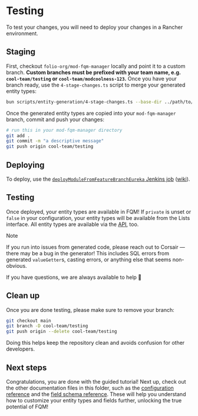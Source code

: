 # Testing

To test your changes, you will need to deploy your changes in a Rancher environment.

## Staging

First, checkout `folio-org/mod-fqm-manager` locally and point it to a custom branch. **Custom branches must be prefixed with your team name, e.g. `cool-team/testing` or `cool-team/modcoolness-123`.** Once you have your branch ready, use the `4-stage-changes.ts` script to merge your generated entity types:

```sh
bun scripts/entity-generation/4-stage-changes.ts --base-dir ../path/to/mod-fqm-manager < out/issues.log
```

Once the generated entity types are copied into your `mod-fqm-manager` branch, commit and push your changes:

```sh
# run this in your mod-fqm-manager directory
git add .
git commit -m "a descriptive message"
git push origin cool-team/testing
```

## Deploying

To deploy, use the [`deployModuleFromFeatureBranchEureka` Jenkins job](https://jenkins.ci.folio.org/job/folioDevTools/job/moduleDeployment/job/deployModuleFromFeatureBranchEureka/) ([wiki](https://folio-org.atlassian.net/wiki/x/ZIDFKQ)).

## Testing

Once deployed, your entity types are available in FQM! If `private` is unset or `false` in your configuration, your entity types will be available from the Lists interface. All entity types are available via the [API](https://s3.amazonaws.com/foliodocs/api/folio-query-tool-metadata/s/queryTool.html#tag/fqlQuery), too.

> [!NOTE]
> If you run into issues from generated code, please reach out to Corsair — there may be a bug in the generator! This includes SQL errors from generated `valueGetter`s, casting errors, or anything else that seems non-obvious.
>
> If you have questions, we are always available to help 🚀

## Clean up

Once you are done testing, please make sure to remove your branch:

```sh
git checkout main
git branch -D cool-team/testing
git push origin --delete cool-team/testing
```

Doing this helps keep the repository clean and avoids confusion for other developers.

## Next steps

Congratulations, you are done with the guided tutorial! Next up, check out the other documentation files in this folder, such as the [configuration reference](config-schema.md) and the [field schema reference](field-schema.md). These will help you understand how to customize your entity types and fields further, unlocking the true potential of FQM!
